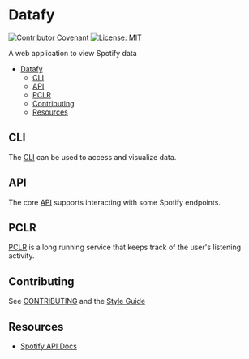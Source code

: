 # Datafy

[![Contributor Covenant](https://img.shields.io/badge/Contributor%20Covenant-2.0-4baaaa.svg)](CODE_OF_CONDUCT.md)
[![License: MIT](https://img.shields.io/badge/License-MIT-yellow.svg)](https://opensource.org/licenses/MIT)

A web application to view Spotify data

- [Datafy](#datafy)
  - [CLI](#cli)
  - [API](#api)
  - [PCLR](#pclr)
  - [Contributing](#contributing)
  - [Resources](#resources)

## CLI

The [CLI](./cli/README.md) can be used to access and visualize data.

## API

The core [API](./api/README.md) supports interacting with some Spotify endpoints.

## PCLR

[PCLR](./pclr/README.md) is a long running service that keeps track of the user's
listening activity.

## Contributing

See [CONTRIBUTING](CONTRIBUTING.md) and the [Style Guide](style-guide.md)

## Resources

- [Spotify API Docs](https://developer.spotify.com/documentation/web-api/reference/#/)
